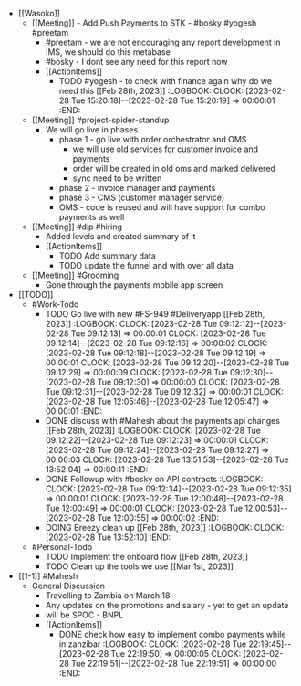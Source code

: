 - [[Wasoko]]
	- [[Meeting]] - Add Push Payments to STK - #bosky #yogesh #preetam
		- #preetam - we are not encouraging any report development in IMS, we should do this metabase
		- #bosky - I dont see any need for this report now
		- [[ActionItems]]
			- TODO #yogesh - to check with finance again why do we need this [[Feb 28th, 2023]]
			  :LOGBOOK:
			  CLOCK: [2023-02-28 Tue 15:20:18]--[2023-02-28 Tue 15:20:19] =>  00:00:01
			  :END:
	- [[Meeting]] #project-spider-standup
		- We will go live in phases
			- phase 1 - go live with order orchestrator and OMS
				- we will use old services for customer invoice and payments
				- order will be created in old oms and marked delivered
				- sync need to be written
			- phase 2 - invoice manager and payments
			- phase 3 - CMS (customer manager service)
			- OMS - code is reused and will have support for combo payments as well
	- [[Meeting]] #dip #hiring
		- Added levels and created summary of it
		- [[ActionItems]]
			- TODO Add summary data
			- TODO update the funnel and with over all data
	- [[Meeting]] #Grooming
		- Gone through the payments mobile app screen
- [[TODO]]
	- #Work-Todo
		- TODO Go live with new #FS-949 #Deliveryapp [[Feb 28th, 2023]]
		  :LOGBOOK:
		  CLOCK: [2023-02-28 Tue 09:12:12]--[2023-02-28 Tue 09:12:13] =>  00:00:01
		  CLOCK: [2023-02-28 Tue 09:12:14]--[2023-02-28 Tue 09:12:16] =>  00:00:02
		  CLOCK: [2023-02-28 Tue 09:12:18]--[2023-02-28 Tue 09:12:19] =>  00:00:01
		  CLOCK: [2023-02-28 Tue 09:12:20]--[2023-02-28 Tue 09:12:29] =>  00:00:09
		  CLOCK: [2023-02-28 Tue 09:12:30]--[2023-02-28 Tue 09:12:30] =>  00:00:00
		  CLOCK: [2023-02-28 Tue 09:12:31]--[2023-02-28 Tue 09:12:32] =>  00:00:01
		  CLOCK: [2023-02-28 Tue 12:05:46]--[2023-02-28 Tue 12:05:47] =>  00:00:01
		  :END:
		- DONE discuss with #Mahesh about the payments api changes [[Feb 28th, 2023]]
		  :LOGBOOK:
		  CLOCK: [2023-02-28 Tue 09:12:22]--[2023-02-28 Tue 09:12:23] =>  00:00:01
		  CLOCK: [2023-02-28 Tue 09:12:24]--[2023-02-28 Tue 09:12:27] =>  00:00:03
		  CLOCK: [2023-02-28 Tue 13:51:53]--[2023-02-28 Tue 13:52:04] =>  00:00:11
		  :END:
		- DONE Followup with #bosky on API contracts
		  :LOGBOOK:
		  CLOCK: [2023-02-28 Tue 09:12:34]--[2023-02-28 Tue 09:12:35] =>  00:00:01
		  CLOCK: [2023-02-28 Tue 12:00:48]--[2023-02-28 Tue 12:00:49] =>  00:00:01
		  CLOCK: [2023-02-28 Tue 12:00:53]--[2023-02-28 Tue 12:00:55] =>  00:00:02
		  :END:
		- DOING Breezy clean up [[Feb 28th, 2023]]
		  :LOGBOOK:
		  CLOCK: [2023-02-28 Tue 13:52:10]
		  :END:
	- #Personal-Todo
		- TODO Implement the onboard flow [[Feb 28th, 2023]]
		- TODO Clean up the tools we use [[Mar 1st, 2023]]
- [[1-1]] #Mahesh
	- General Discussion
		- Travelling to Zambia on March 18
		- Any updates on the promotions and salary - yet to get an update
		- will be SPOC - BNPL
		- [[ActionItems]]
			- DONE check how easy to implement combo payments while in zanzibar
			  :LOGBOOK:
			  CLOCK: [2023-02-28 Tue 22:19:45]--[2023-02-28 Tue 22:19:50] =>  00:00:05
			  CLOCK: [2023-02-28 Tue 22:19:51]--[2023-02-28 Tue 22:19:51] =>  00:00:00
			  :END: